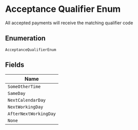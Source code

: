 
# Acceptance Qualifier Enum

All accepted payments will receive the matching qualifier code

## Enumeration

`AcceptanceQualifierEnum`

## Fields

| Name |
|  --- |
| `SomeOtherTime` |
| `SameDay` |
| `NextCalendarDay` |
| `NextWorkingDay` |
| `AfterNextWorkingDay` |
| `None` |

